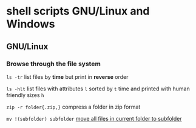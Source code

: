 # shell scripts GNU/Linux and Windows
## GNU/Linux

### Browse through the file system
`ls -tr` list files by **time** but print in **reverse** order

`ls -hlt` list files with attributes `l` sorted by `t` time and printed with human friendly sizes `h`

`zip -r folder{.zip,}` compress a folder in zip format

`mv !(subfolder) subfolder` [move all files in current folder to subfolder][1]

<!-- Links' List -->
[1]:https://askubuntu.com/questions/91740/how-to-move-all-files-in-current-folder-to-subfolder "How to move all files in current folder to subfolder?"
